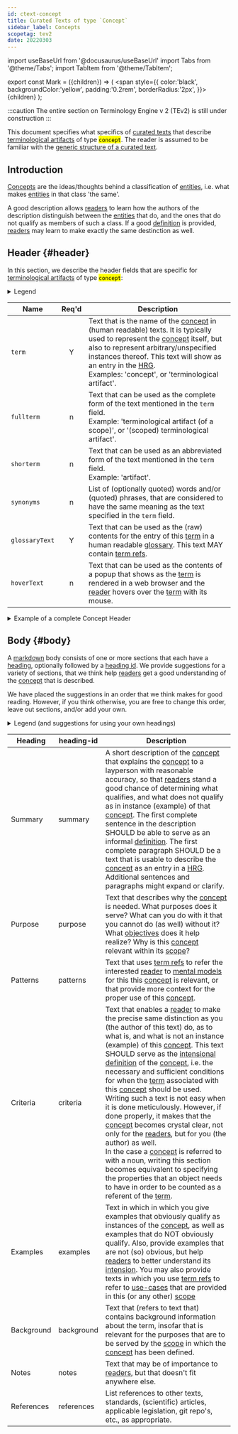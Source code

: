 ```yaml
---
id: ctext-concept
title: Curated Texts of type `Concept`
sidebar_label: Concepts
scopetag: tev2
date: 20220303
---
```


import useBaseUrl from '@docusaurus/useBaseUrl'
import Tabs from '@theme/Tabs';
import TabItem from '@theme/TabItem';

<!-- Use 'Mark' as an HTML tag, e.g. <Mark>text to mark</Mark?-->
export const Mark = ({children}) => (
  <span style={{ color:'black', backgroundColor:'yellow', padding:'0.2rem', borderRadius:'2px', }}>
    {children}
  </span> );

:::caution
The entire section on Terminology Engine v 2 (TEv2) is still under construction
:::

This document specifies what specifics of [curated texts](@) that describe [terminological artifacts](@) of type <Mark>`concept`</Mark>. The reader is assumed to be familiar with the [generic structure of a curated text](ctext).

## Introduction

[Concepts](@) are the ideas/thoughts behind a classification of [entities](@), i.e. what makes [entities](@) in that class 'the same'.

A good description allows [readers](@) to learn how the authors of the description distinguish between the [entities](@) that do, and the ones that do not qualify as members of such a class. If a good [definition](@) is provided, [readers](@) may learn to make exactly the same destinction as well.

## Header {#header}

 In this section, we describe the header fields that are specific for [terminological artifacts](@) of type <Mark>`concept`</Mark>:

<details>
  <summary>Legend</summary>

1. **`Name`** contains the field name;
2. **`Req'd`** specifies whether (`Y`) or not (`n`) the field is required to be present as a header field.
4. **`Description`** specifies the meaning of the field, and other things you may need to know, e.g. why it is needed, a required syntax, etc.

</details>

| Name | Req'd | Description |
| ---- | :---: | ----------- |
| `term`         | Y | Text that is the name of the [concept](@) in (human readable) texts. It is typically used to represent the [concept](@) itself, but also to represent arbitrary/unspecified instances thereof. This text will show as an entry in the [HRG](@).<br/>Examples: 'concept', or 'terminological artifact'. |
| `fullterm`     | n | Text that can be used as the complete form of the text mentioned in the `term` field.<br/>Example: 'terminological artifact (of a scope)', or '(scoped) terminological artifact'. |
| `shorterm`     | n | Text that can be used as an abbreviated form of the text mentioned in the `term` field.<br/>Example: 'artifact'. |
| `synonyms`     | n | List of (optionally quoted) words and/or (quoted) phrases, that are considered to have the same meaning as the text specified in the `term` field. |
| `glossaryText` | Y | Text that can be used as the (raw) contents for the entry of this [term](@) in a human readable [glossary](@). This text MAY contain [term refs](term-ref@). |
| `hoverText`    | n | Text that can be used as the contents of a popup that shows as the [term](@) is rendered in a web browser and the [reader](@) hovers over the [term](@) with its mouse. |

<details>
  <summary>Example of a complete Concept Header</summary>

~~~ yaml
---
#
# Heading entries that serve multiple purposes (i.e. both TEv2 and e.g. Docusaurus):
#
id: concept-curate
#
# Header entries that are specific to third-party tools, e.g. Docusaurus - as specified in:
# https://docusaurus.io/docs/api/plugins/@docusaurus/plugin-content-docs#markdown-front-matter
#
title: "Curators (of a Scope)"
sidebar_label: "Scope Curators"
#
# Generic TEv2 heading entries (i.e. valid for all `termtype`s):
#
termtype: concept
termid: curate
grouptags: [ terminology, management ]
date: 20220222
status: proposed
#
# Termtype-specific TEv2 heading entries
term: curate
glossaryText: "To evolve [concept](@) and [term](@) data in the direction of greater quality and richer content within a specific [scope](@)."
hoverText: "Curate: to evolve concept and term data in the direction of greater quality and richer content within a specific scope."
---
~~~

</details>

## Body {#body}

A [markdown](https://www.markdownguide.org/basic-syntax/) body consists of one or more sections that each have a [heading](https://www.markdownguide.org/basic-syntax/#headings), optionally followed by a [heading id](https://www.markdownguide.org/extended-syntax/#heading-ids). We provide suggestions for a variety of sections, that we think help [readers](@) get a good understanding of the [concept](@) that is described.

We have placed the suggestions in an order that we think makes for good reading. However, if you think otherwise, you are free to change this order, leave out sections, and/or add your own.

<details>
  <summary>Legend (and suggestions for using your own headings)</summary>

The body is expected to consist of sections of text, for which we provide suggestions for the [section headings](https://www.markdownguide.org/basic-syntax/#headings). A section consists of a header and further text, as follows:

~~~ markdown
## <Heading> {#<heading-id>}

further text goes here.
~~~

The `heading-id` is important, as authors can use it in a [term ref](@) to refer to this particular section. Therefore, you SHOULD stick to the suggestions for the `heading-id` if you write such a section.

The table that contains the suggestions has the following columns:

1. **Heading** shows a name we suggest for a particular section. If you use this suggestion, you do not need to also provide the `Heading ID` (because it is automatically arranged for).
2. **heading-id** specifies the text to be used as a [heading id](https://www.markdownguide.org/extended-syntax/#heading-id) in the case that the author of the section decides to use a different heading as the one that is suggested.
3. **Description** describes the kinds of content you may want to put in the section, and what [readers](@) expect that they would know, or could do after having read the text.

</details>

| Heading    | heading-id | Description |
| ---------- | ---------- | ----------- |
| Summary    | summary    | A short description of the [concept](@) that explains the [concept](@) to a layperson with reasonable accuracy, so that [readers](@) stand a good chance of determining what qualifies, and what does not qualify as in instance (example) of that [concept](@). The first complete sentence in the description SHOULD be able to serve as an informal [definition](@). The first complete paragraph SHOULD be a text that is usable to describe the [concept](@) as an entry in a [HRG](@). Additional sentences and paragraphs might expand or clarify. |
| Purpose    | purpose    | Text that describes why the [concept](@) is needed. What purposes does it serve? What can you do with it that you cannot do (as well) without it? What [objectives](@essif-lab) does it help realize? Why is this [concept](@) relevant within its [scope](@)? |
| Patterns   | patterns   | Text that uses [term refs](@) to refer the interested [reader](@) to [mental models](@) for this this [concept](@) is relevant, or that provide more context for the proper use of this [concept](@). |
| Criteria   | criteria   | Text that enables a [reader](@) to make the precise same distinction as you (the author of this text) do, as to what is, and what is not an instance (example) of this [concept](@). This text SHOULD serve as the [intensional definition](https://en.wikipedia.org/wiki/Extensional_and_intensional_definitions) of the [concept](@), i.e. the necessary and sufficient conditions for when the [term](@) associated with this [concept](@) should be used. Writing such a text is not easy when it is done meticulously. However, if done properly, it makes that the [concept](@) becomes crystal clear, not only for the [readers](@), but for you (the author) as well.<br/> In the case a [concept](@) is referred to with a noun, writing this section becomes equivalent to specifying the properties that an object needs to have in order to be counted as a referent of the [term](@). |
| Examples   | examples   | Text in which in which you give examples that obviously qualify as instances of the [concept](@), as well as examples that do NOT obviously qualify. Also, provide examples that are not (so) obvious, but help [readers](@) to better understand its [intension](https://en.wikipedia.org/wiki/Extensional_and_intensional_definitions). You may also provide texts in which you use [term refs](@) to refer to [use-cases](@) that are provided in this (or any other) [scope](@) |
| Background | background | Text that (refers to text that) contains background information about the term, insofar that is relevant for the purposes that are to be served by the [scope](@) in which the [concept](@) has been defined. |
| Notes      | notes      | Text that may be of importance to [readers](@), but that doesn't fit anywhere else. |
| References | references | List references to other texts, standards, (scientific) articles, applicable legislation, git repo's, etc., as appropriate. |
